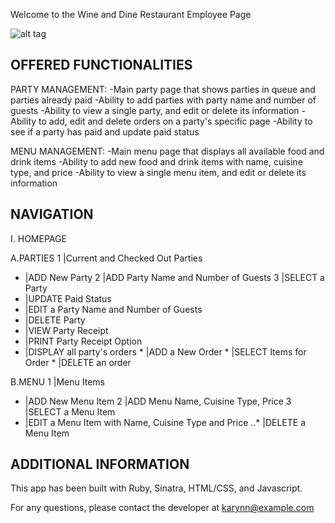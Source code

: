 Welcome to the Wine and Dine Restaurant Employee Page

![alt tag](http://i.imgur.com/N5QxVRw.png)



OFFERED FUNCTIONALITIES
-----------------------
	
PARTY MANAGEMENT:
	-Main party page that shows parties in queue and parties already paid 
	-Ability to add parties with party name and number of guests
	-Ability to view a single party, and edit or delete its information
	-Ability to add, edit and delete orders on a party's specific page
	-Ability to see if a party has paid and update paid status
	
MENU MANAGEMENT:
	-Main menu page that displays all available food and drink items 
	-Ability to add new food and drink items with name, cuisine type, and price
	-Ability to view a single menu item, and edit or delete its information

NAVIGATION
-----------------------

I. HOMEPAGE
 
A.PARTIES
1  |Current and Checked Out Parties
  *  |ADD New Party
2  |ADD Party Name and Number of Guests
3  |SELECT a Party
  *  |UPDATE Paid Status
  *  |EDIT a Party Name and Number of Guests
  *  |DELETE Party
  *  |VIEW Party Receipt
  *  |PRINT Party Receipt Option
  *  |DISPLAY all party's orders
	*  |ADD a New Order
	*  |SELECT Items for Order
	*  |DELETE an order

B.MENU
1  |Menu Items
  *  |ADD New Menu Item
2  |ADD Menu Name, Cuisine Type, Price
3  |SELECT a Menu Item
  *  |EDIT a Menu Item with Name, Cuisine Type and Price
..*  |DELETE a Menu Item


ADDITIONAL INFORMATION
-----------------------

This app has been built with Ruby, Sinatra, HTML/CSS, and Javascript.

For any questions, please contact the developer at karynn@example.com
